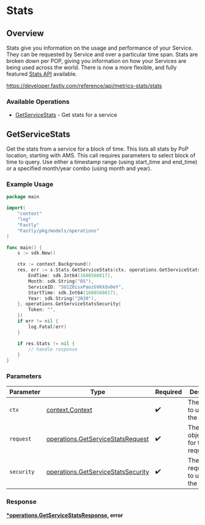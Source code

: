 # Stats

## Overview

Stats give you information on the usage and performance of your Service. They can be requested by Service and over a particular time span. Stats are broken down per POP, giving you information on how your Services are being used across the world. There is now a more flexible, and fully featured [Stats API](/reference/api/metrics-stats/historical-stats/) available.

<https://developer.fastly.com/reference/api/metrics-stats/stats>
### Available Operations

* [GetServiceStats](#getservicestats) - Get stats for a service

## GetServiceStats

Get the stats from a service for a block of time. This lists all stats by PoP location, starting with AMS. This call requires parameters to select block of time to query. Use either a timestamp range (using start_time and end_time) or a specified month/year combo (using month and year).

### Example Usage

```go
package main

import(
	"context"
	"log"
	"Fastly"
	"Fastly/pkg/models/operations"
)

func main() {
    s := sdk.New()

    ctx := context.Background()
    res, err := s.Stats.GetServiceStats(ctx, operations.GetServiceStatsRequest{
        EndTime: sdk.Int64(1608560817),
        Month: sdk.String("05"),
        ServiceID: "SU1Z0isxPaozGVKXdv0eY",
        StartTime: sdk.Int64(1608560817),
        Year: sdk.String("2020"),
    }, operations.GetServiceStatsSecurity{
        Token: "",
    })
    if err != nil {
        log.Fatal(err)
    }

    if res.Stats != nil {
        // handle response
    }
}
```

### Parameters

| Parameter                                                                                | Type                                                                                     | Required                                                                                 | Description                                                                              |
| ---------------------------------------------------------------------------------------- | ---------------------------------------------------------------------------------------- | ---------------------------------------------------------------------------------------- | ---------------------------------------------------------------------------------------- |
| `ctx`                                                                                    | [context.Context](https://pkg.go.dev/context#Context)                                    | :heavy_check_mark:                                                                       | The context to use for the request.                                                      |
| `request`                                                                                | [operations.GetServiceStatsRequest](../../models/operations/getservicestatsrequest.md)   | :heavy_check_mark:                                                                       | The request object to use for the request.                                               |
| `security`                                                                               | [operations.GetServiceStatsSecurity](../../models/operations/getservicestatssecurity.md) | :heavy_check_mark:                                                                       | The security requirements to use for the request.                                        |


### Response

**[*operations.GetServiceStatsResponse](../../models/operations/getservicestatsresponse.md), error**

